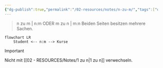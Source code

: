 ```yaml
---
{"dg-publish":true,"permalink":"/02-resources/notes/n-zu-m/","tags":["datenbank/kardinatität"],"noteIcon":"","updated":"2025-08-26T16:35:06.092+02:00"}
---
```


> n zu m | n:m ODER m zu n | m:n 
> Beiden Seiten besitzen mehrere Sachen.

```mermaid  
flowchart LR
    Student <-- n:m --> Kurse

```

>[!important] 
>Nicht mit [[02 - RESOURCES/Notes/1 zu n\|1 zu n]] verwechseln.